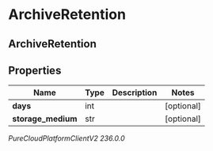 # ArchiveRetention

## ArchiveRetention

## Properties

|Name | Type | Description | Notes|
|------------ | ------------- | ------------- | -------------|
| **days** | int |  | [optional] |
| **storage_medium** | str |  | [optional] |



_PureCloudPlatformClientV2 236.0.0_
